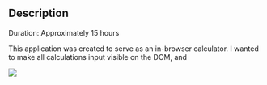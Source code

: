 ## Description

Duration: Approximately 15 hours

This application was created to serve as an in-browser calculator. I wanted to make all calculations input visible on the DOM, and

![](Calculator1.png)
